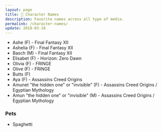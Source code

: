 ```yaml
---
layout: page
title: 👤 Character Names
description: Favorite names across all type of media.
permalink: /character-names/
update: 2018-03-18
---
```


+ Ashe (F) - Final Fantasy XII
+ Ashelia (F) - Final Fantasy XII
+ Basch (M) - Final Fantasy XII
+ Elisabet (F) - Horizon: Zero Dawn
+ Olivia (F) - FRINGE
+ Olive (F) - FRINGE
+ Butts (F)
+ Aya (F) - Assassins Creed Origins
+ Amunet "the hidden one" or "invisible" (F) - Assassins Creed Origins / Egyptian Mythology 
+ Amun "the hidden one" or "invisible" (M) - Assassins Creed Origins / Egyptian Mythology 

### Pets

+ Spaghetti
